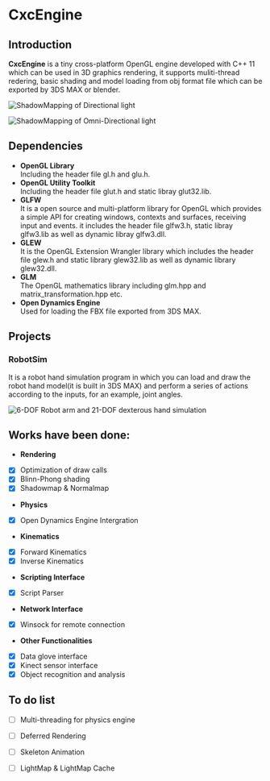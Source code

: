 # CxcEngine

## Introduction

 **CxcEngine** is a tiny cross-platform OpenGL engine developed with C++ 11 which can be used in 3D graphics rendering, it supports muliti-thread redering, basic shading and model loading from obj format file which can be exported by 3DS MAX or blender.

![ShadowMapping of Directional light](http://github.com/cxcscut/CxcEngine/raw/master/Img/Shading.bmp)

![ShadowMapping of Omni-Directional light](http://github.com/cxcscut/CxcEngine/raw/master/Img/Omni-Directional_ShadowMapping.bmp)

## Dependencies

- **OpenGL Library**  
  Including the header file gl.h and glu.h.
- **OpenGL Utility Toolkit**  
  Including the header file glut.h and static libray glut32.lib.
- **GLFW**  
  It is a open source and multi-platform library for OpenGL which provides a simple API for creating windows, contexts and surfaces, receiving input and events. it includes the header file glfw3.h, static libray glfw3.lib as well as dynamic libray glfw3.dll.
- **GLEW**  
  It is the OpenGL Extension Wrangler library which includes the header file glew.h and static library glew32.lib as well as dynamic library glew32.dll.
- **GLM**  
  The OpenGL mathematics library including glm.hpp and matrix_transformation.hpp etc.
- **Open Dynamics Engine**  
  Used for loading the FBX file exported from 3DS MAX.
  
## Projects

### RobotSim

It is a robot hand simulation program in which you can load and draw the robot hand model(it is built in 3DS MAX) and perform a series of actions according to the inputs, for an example, joint angles.

![6-DOF Robot arm and 21-DOF dexterous hand simulation](http://github.com/cxcscut/CxcEngine/raw/master/Img/robot.bmp)


## Works have been done:

- **Rendering**
- [x] Optimization of draw calls 
- [x] Blinn-Phong shading
- [x] Shadowmap & Normalmap
- **Physics**
- [x] Open Dynamics Engine Intergration
- **Kinematics**
- [x] Forward Kinematics
- [x] Inverse Kinematics
- **Scripting Interface**
- [x] Script Parser
- **Network Interface**
- [x] Winsock for remote connection
- **Other Functionalities**
- [x] Data glove interface
- [x] Kinect sensor interface
- [x] Object recognition and analysis

## To do list
- [ ] Multi-threading for physics engine
- [ ] Deferred Rendering
- [ ] Skeleton Animation
- [ ] LightMap & LightMap Cache


